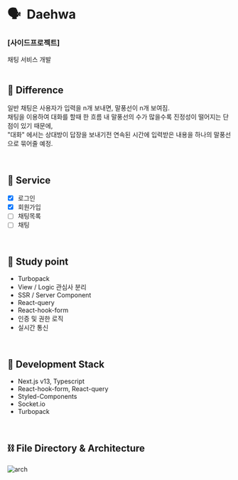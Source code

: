 # 🗣 &nbsp;Daehwa

### [사이드프로젝트]

채팅 서비스 개발
<br/>
<br/>

## 🤔 Difference

일반 채팅은 사용자가 입력을 n개 보내면, 말풍선이 n개 보여짐.<br/>
채팅을 이용하여 대화를 할때 한 흐름 내 말풍선의 수가 많을수록 진정성이 떨어지는 단점이 있기 때문에,<br/>
"대화" 에서는 상대방이 답장을 보내기전 연속된 시간에 입력받은 내용을 하나의 말풍선으로 묶어줄 예정.

<br/>

## 📄 Service

- [x] 로그인
- [x] 회원가입
- [ ] 채팅목록
- [ ] 채팅

<br/>

## 📝 Study point

- Turbopack
- View / Logic 관심사 분리
- SSR / Server Component
- React-query
- React-hook-form
- 인증 및 권한 로직
- 실시간 통신

<br/>

## 🔧 Development Stack

- Next.js v13, Typescript
- React-hook-form, React-query
- Styled-Components
- Socket.io
- Turbopack

<br/>

## ⛓ File Directory & Architecture

![arch](https://github.com/Daehwa-private-talk/mouth-next/assets/60544994/0781ff1d-4a1e-4dd7-8e7b-97782e592386)

<br/>
